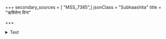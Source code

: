 +++
secondary_sources = [ "MSS_7385",]
jsonClass = "Subhaashita"
title = "ऋषिसेना विना"

+++

<details><summary>Text</summary>

ऋषिसेना विना वेदम् अप्रिया सहगामिनी।  
देवसेना विना दात् न् अविष्णुः पृथिवीपतिः॥
</details>
